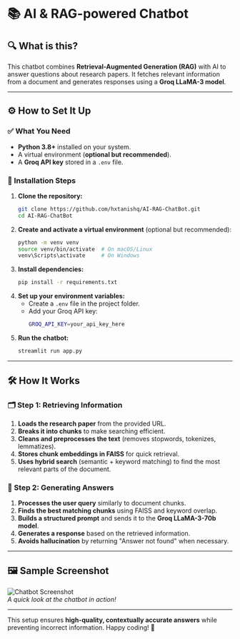 # 📚 AI & RAG-powered Chatbot

## 🔍 What is this?
This chatbot combines **Retrieval-Augmented Generation (RAG)** with AI to answer questions about research papers. It fetches relevant information from a document and generates responses using a **Groq LLaMA-3 model**. 

---

## ⚙️ How to Set It Up

### ✅ What You Need
- **Python 3.8+** installed on your system.
- A virtual environment (**optional but recommended**).
- A **Groq API key** stored in a `.env` file.

### 🚀 Installation Steps
1. **Clone the repository:**  
   ```sh
   git clone https://github.com/hxtanishq/AI-RAG-ChatBot.git
   cd AI-RAG-ChatBot
   ```
2. **Create and activate a virtual environment** (optional but recommended):
   ```sh
   python -m venv venv
   source venv/bin/activate  # On macOS/Linux
   venv\Scripts\activate     # On Windows
   ```
3. **Install dependencies:**
   ```sh
   pip install -r requirements.txt
   ```
4. **Set up your environment variables:**  
   - Create a `.env` file in the project folder.
   - Add your Groq API key:
     ```sh
     GROQ_API_KEY=your_api_key_here
     ```
5. **Run the chatbot:**  
   ```sh
   streamlit run app.py
   ```

---

## 🛠️ How It Works

### 🗂️ Step 1: Retrieving Information
1. **Loads the research paper** from the provided URL.
2. **Breaks it into chunks** to make searching efficient.
3. **Cleans and preprocesses the text** (removes stopwords, tokenizes, lemmatizes).
4. **Stores chunk embeddings in FAISS** for quick retrieval.
5. **Uses hybrid search** (semantic + keyword matching) to find the most relevant parts of the document.

### 🤖 Step 2: Generating Answers
1. **Processes the user query** similarly to document chunks.
2. **Finds the best matching chunks** using FAISS and keyword overlap.
3. **Builds a structured prompt** and sends it to the **Groq LLaMA-3-70b model**.
4. **Generates a response** based on the retrieved information.
5. **Avoids hallucination** by returning "Answer not found" when necessary.

---

## 🖼️ Sample Screenshot
![Chatbot Screenshot](AI-RAG-ChatBot/image.png)  
_A quick look at the chatbot in action!_

---

This setup ensures **high-quality, contextually accurate answers** while preventing incorrect information. Happy coding! 🚀

